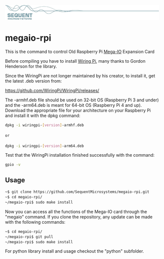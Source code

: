 
[![megaio-rpi](readmeres/sequent.jpg)](https://sequentmicrosystems.com)

# megaio-rpi

This is the command to control Old Raspberry Pi [Mega-IO](https://sequentmicrosystems.com/docs/MEGA-IO-UsersGuide.pdf) Expansion Card

Before compiling you have to install [Wiring Pi](http://wiringpi.com/download-and-install/), many thanks to Gordon Henderson for the library.

Since the WiringPi are not longer maintained by his creator, to install it, get the latest .deb version from:

https://github.com/WiringPi/WiringPi/releases/ 

The -armhf.deb file should be used on 32-bit OS (Raspberry Pi 3 and under) and the -arm64.deb is meant for 64-bit OS (Raspberry Pi 4 and up). Download the appropriate file for your architecture on your Raspberry Pi and install it with the dpkg command:
```bash
dpkg -i wiringpi-[version]-armhf.deb

or

dpkg -i wiringpi-[version]-arm64.deb
```

Test that the WiringPi installation finished successfully with the command:
```bash
gpio -v
```

## Usage

```bash
~$ git clone https://github.com/SequentMicrosystems/megaio-rpi.git
~$ cd megaio-rpi/
~/megaio-rpi$ sudo make install
```

Now you can access all the functions of the Mega-IO card through the "megaio" command.
If you clone the repository, any update can be made with the following commands:

```bash
~$ cd megaio-rpi/  
~/megaio-rpi$ git pull
~/megaio-rpi$ sudo make install
```  

For python library install and usage checkout the "python" subfolder.
